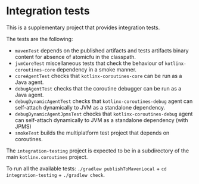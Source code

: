 # Integration tests

This is a supplementary project that provides integration tests.

The tests are the following:
* `mavenTest` depends on the published artifacts and tests artifacts binary content for absence of atomicfu in the classpath.
* `jvmCoreTest` miscellaneous tests that check the behaviour of `kotlinx-coroutines-core` dependency in a smoke manner.
* `coreAgentTest` checks that `kotlinx-coroutines-core` can be run as a Java agent.
* `debugAgentTest` checks that the coroutine debugger can be run as a Java agent.
* `debugDynamicAgentTest` checks that `kotlinx-coroutines-debug` agent can self-attach dynamically to JVM as a standalone dependency.
* `debugDynamicAgentJpmsTest` checks that `kotlinx-coroutines-debug` agent can self-attach dynamically to JVM as a standalone dependency  (with JPMS)
* `smokeTest` builds the multiplatform test project that depends on coroutines.

The `integration-testing` project is expected to be in a subdirectory of the main `kotlinx.coroutines` project.

To run all the available tests: `./gradlew publishToMavenLocal` + `cd integration-testing` + `./gradlew check`.
